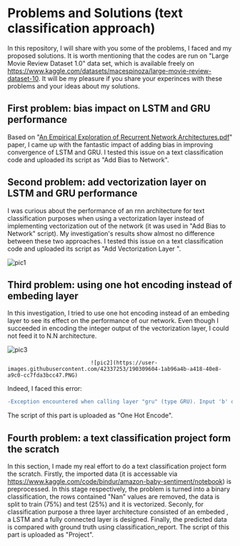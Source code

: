 # Problems and Solutions (text classification approach)
In this repository, I will share with you some of the problems, I faced and my proposed solutions. It is worth mentioning that the codes are run on "Large Movie Review Dataset 1.0" data set, which is available freely on https://www.kaggle.com/datasets/macespinoza/large-movie-review-dataset-10. 
It will be my pleasure if you share your experinces with these problems and your ideas about my solutions.
## First problem: bias impact on LSTM and GRU performance
Based on "[An Empirical Exploration of Recurrent Network Architectures.pdf](https://github.com/mohammadmehdikeramati/Text-Classification/files/9563647/An.Empirical.Exploration.of.Recurrent.Network.Architectures.pdf)" paper, I came up with the fantastic impact of adding bias in improving convergence of LSTM and GRU. I tested this issue on a text classification code and uploaded its script as "Add Bias to Network".
## Second problem: add vectorization layer on LSTM and GRU performance
I was curious about the performance of an rnn architecture for text classification purposes when using a vectorization layer instead of implementing vectorization out of the network (it was used in "Add Bias to Network" script). My investigation's results show almost no difference between these two approaches. I tested this issue on a text classification code and uploaded its script as "Add Vectorization Layer ". 


![pic1](https://user-images.githubusercontent.com/42337253/190309085-5230788d-30db-488f-8317-553b1168db20.PNG)
## Third problem: using one hot encoding instead of embeding layer
In this investigation, I tried to use one hot encoding instead of an embeding layer to see its effect on the performance of our network. Even though I succeeded in encoding the integer output of the vectorization layer, I could not feed it to N.N architecture.

![pic3](https://user-images.githubusercontent.com/42337253/190310122-6068f3cd-5829-4385-86c5-42a981ddb8ee.PNG)

                              ![pic2](https://user-images.githubusercontent.com/42337253/190309604-1ab96a4b-a418-40e8-a9c0-cc7fda3bcc47.PNG)


Indeed, I faced this error:
```diff
-Exception encountered when calling layer "gru" (type GRU). Input 'b' of 'MatMul' Op has type float32 that does not match type int32 of argument 'a'. 
```
The script of this part is uploaded as "One Hot Encode".
## Fourth problem: a text classification project form the scratch
In this section, I made my real effort to do a text classification project form the scratch. Firstly, the imported data (it is accessable via https://www.kaggle.com/code/bindur/amazon-baby-sentiment/notebook) is preprocessed. In this stage respectively, the problem is turned into a binary classification, the rows contained "Nan" values are removed, the data is split to train (75%) and test (25%) and it is vectorized. Seconly, for classification purpose a three layer architecture consisted of an embeded , a LSTM and a fully connected layer is designed. Finally, the predicted data is compared with ground truth using classification_report. The script of this part is uploaded as "Project".
